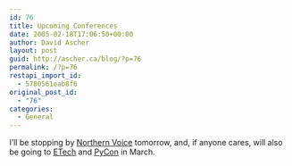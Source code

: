 ```yaml
---
id: 76
title: Upcoming Conferences
date: 2005-02-18T17:06:50+00:00
author: David Ascher
layout: post
guid: http://ascher.ca/blog/?p=76
permalink: /?p=76
restapi_import_id:
  - 5780561eab8f6
original_post_id:
  - "76"
categories:
  - General
---
```

I&#8217;ll be stopping by [Northern Voice](http://www.northernvoice.ca) tomorrow, and, if anyone cares, will also be going to [ETech](http://conferences.oreillynet.com/etech/) and [PyCon](http://www.pycon.org/dc2005/) in March.